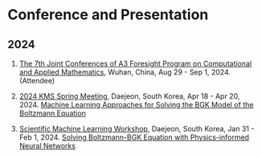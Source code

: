 # Conference and Presentation

## 2024
1. [The 7th Joint Conferences of A3 Foresight Program on Computational and Applied Mathematics](https://tmcc.whu.edu.cn/info/1991/14431.htm), Wuhan, China, Aug 29 - Sep 1, 2024. (Attendee)

1. [2024 KMS Spring Meeting](https://www.kms.or.kr/conference/2024_spring/program/session.html?period=87&session_detail=367), Daejeon, South Korea, Apr 18 - Apr 20, 2024. [Machine Learning Approaches for Solving the BGK Model of the Boltzmann Equation](https://drive.google.com/file/d/1KhdPqKORzjeSUyDRxi8DdfCqFGX1LHtT/view?usp=sharing)

1. [Scientific Machine Learning Workshop](https://ksme.or.kr/Conference/ConferenceView.asp?top_param=1&sub_param=6&AC=5&CODE=C520231201&B_CATE=), Daejeon, South Korea, Jan 31 - Feb 1, 2024. [Solving Boltzmann-BGK Equation with Physics-informed Neural Networks](https://drive.google.com/file/d/1C_t0M5giwa4QpENIBPFAAXloDk6ZZgko/view?usp=sharing)

